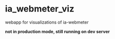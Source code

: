 # ia_webmeter_viz

webapp for visualizations of ia-webmeter

**not in production mode, still running on dev server**
